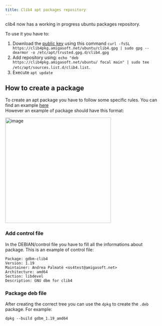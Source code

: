 ```yaml
---
title: Clib4 apt packages repository
---
```



clib4 now has a working in progress ubuntu packages repository.

To use it you have to:

1) Download the [public key](https://clib4pkg.amigasoft.net/ubuntu/clib4.gpg) using this command `curl -fsSL https://clib4pkg.amigasoft.net/ubuntu/clib4.gpg | sudo gpg --dearmor -o /etc/apt/trusted.gpg.d/clib4.gpg`
2) Add repository using: `echo "deb https://clib4pkg.amigasoft.net/ubuntu/ focal main" | sudo tee /etc/apt/sources.list.d/clib4.list`.
3) Execute `apt update`

## How to create a package

To create an apt package you have to follow some specific rules. You can find an example [here](https://ivanitlearning.wordpress.com/2019/10/27/writing-your-own-deb-package/)  
However an example of package should have this format:

<img width="338" alt="image" src="https://github.com/amigalabs/clib4/assets/484672/5ab8c555-c381-4122-98c9-369696d0b624">  

### Add control file

In the DEBIAN/control file you have to fill all the informations about package. This is an example of control file:

```
Package: gdbm-clib4
Version: 1.19  
Maintainer: Andrea Palmatè <os4test@amigasoft.net>  
Architecture: amd64  
Section: libdevel  
Description: GNU dbm for clib4
```

### Package deb file

After creating the correct tree you can use the `dpkg` to create the `.deb` package. For example:

`dpkg --build gdbm_1.19_amd64`
